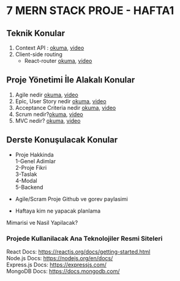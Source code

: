 # 7 MERN STACK PROJE - HAFTA1

## Teknik Konular

1. Context API : [okuma](https://ysoftaoglu.com/post/react-context-api-nedir-nasil-kullanilir/#:~:text=React%20Context'ler%20component%20a%C4%9Fac%C4%B1nda,componentlara%20prop'lar%20yard%C4%B1m%C4%B1yla%20aktar%C4%B1r%C4%B1z.), [video](https://www.youtube.com/watch?v=v_iP8yHmc8s&ab_channel=MehmetAliFIRAT)
2. Client-side routing
   - React-router [okuma](https://www.ninjakod.com/4-reactjs-routingyonlendirme-islemleri/), [video](https://www.youtube.com/watch?v=Jrlp1-Wu-Iw&ab_channel=ReactDersleri)
   
## Proje Yönetimi İle Alakalı Konular
 1.  Agile nedir [okuma](https://www.acmagile.com/agile-nedir/), [video](https://www.youtube.com/watch?v=nHv3-VtiP38&ab_channel=BilgisayarKavramlari) 
 2. Epic, User Story nedir [okuma](https://medium.com/@seyhankulahli/user-story-kullan%C4%B1c%C4%B1-hikayesi-5da67bfc97df), [video](https://www.youtube.com/watch?v=eYZ8vBXL1kk&ab_channel=RobertSmith)
 3. Acceptance Criteria nedir [okuma](https://batuhanakpunar.medium.com/b%C3%B6l%C3%BCm-6-acceptance-criteria-kabul-kriterleri-ve-definition-of-done-bitti-tan%C4%B1m%C4%B1-%EF%B8%8F-d0d77c4f3b95), [video](https://www.youtube.com/watch?v=ZxXL_sP-sqQ&ab_channel=Scrum.org)
 2.  Scrum nedir?[okuma](https://tr.wikipedia.org/wiki/Scrum), [video](https://www.youtube.com/watch?v=Lk7N1zd7Mv8&ab_channel=BilgisayarKavramlari)  
 3.  MVC nedir? [okuma](https://medium.com/@kdrcandogan/mvc-nedir-mvc-ya%C5%9Fam-d%C3%B6ng%C3%BCs%C3%BC-life-cycle-8e124f24650c), [video](https://www.youtube.com/watch?v=GM_c7zRvFUs&ab_channel=Hakan%C3%87amo%C4%9Flu)  
   
## Derste Konuşulacak Konular
   * Proje Hakkinda     
   1-Genel Adimlar      
   2-Proje Fikri   
   3-Taslak    
   4-Modal     
   5-Backend      
   
   * Agile/Scram Proje Github ve gorev paylasimi      
   * Haftaya kim ne yapacak planlama
   
   Mimarisi ve Nasil Yapilacak?
   
### Projede Kullanilacak Ana Teknolojiler Resmi Siteleri

React Docs: https://reactjs.org/docs/getting-started.html         
Node.js Docs: https://nodejs.org/en/docs/       
Express.js Docs: https://expressjs.com/         
MongoDB Docs: https://docs.mongodb.com/      
